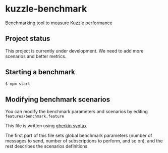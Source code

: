 # kuzzle-benchmark
Benchmarking tool to measure Kuzzle performance

## Project status

This project is currently under development. We need to add more scenarios and better metrics.

## Starting a benchmark

```sh
$ npm start
```

## Modifying benchmark scenarios

You can modify the benchmark parameters and scenarios by editing `features/benchmark.feature`

This file is written using [gherkin syntax](https://cucumber.io/docs/reference)


The first part of this file sets global benchmark parameters (number of messages to send, number of subscriptions to perform, and so on), and the rest describes the scenarios definitions.

